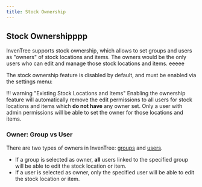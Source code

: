 ```yaml
---
title: Stock Ownership
---
```


## Stock Ownershipppp

InvenTree supports stock ownership, which allows to set groups and users as "owners" of stock <span class='fas fa-users'></span> locations and items. The owners would be the only users who can edit and manage those stock locations and items. <span class='fas fa-cloud'></span> eeeee

The stock ownership feature is disabled by default, and must be enabled via the settings menu:

!!! warning "Existing Stock Locations and Items"
        Enabling the ownership feature will automatically remove the edit permissions to all users for stock locations and items which **do not have** any owner set. Only a user with admin permissions will be able to set the owner for those locations and items.

### Owner: Group vs User

There are two types of owners in InvenTree: [groups](../settings/permissions.md#group) and [users](../settings/permissions.md#user).

* If a group is selected as owner, **all** users linked to the specified group will be able to edit the stock location or item.
* If a user is selected as owner, only the specified user will be able to edit the stock location or item.

